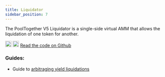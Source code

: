 ```yaml
---
title: Liquidator
sidebar_position: 7
---
```


The PoolTogether V5 Liquidator is a single-side virtual AMM that allows the liquidation of one token for another.

<div className='flex-center'>
  <img src="/img/github.svg" width="20" height="20" className='github-img-dark' />
  <img src="/img/github-light.png" width="20" height="20" className='github-img-light' />
  <a href="https://github.com/generationsoftware/pt-v5-cgda-liquidator">Read the code on Github</a>
</div>

### Guides:

- Guide to [arbitraging yield liquidations](/docs/guides/LiquidatingYield.md)